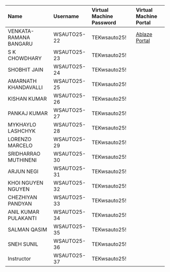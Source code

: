 | Name                   | Username    | Virtual Machine Password   | Virtual Machine Portal                        |
|:-----------------------|:------------|:---------------------------|:----------------------------------------------|
| VENKATA-RAMANA BANGARU | WSAUTO25-22 | TEKwsauto25!               | [Ablaze Portal](https://my.ablazedesktop.com) |
| S K CHOWDHARY          | WSAUTO25-23 | TEKwsauto25!               |                                               |
| SHOBHIT JAIN           | WSAUTO25-24 | TEKwsauto25!               |                                               |
| AMARNATH KHANDAVALLI   | WSAUTO25-25 | TEKwsauto25!               |                                               |
| KISHAN KUMAR           | WSAUTO25-26 | TEKwsauto25!               |                                               |
| PANKAJ KUMAR           | WSAUTO25-27 | TEKwsauto25!               |                                               |
| MYKHAYLO LASHCHYK      | WSAUTO25-28 | TEKwsauto25!               |                                               |
| LORENZO MARCELO        | WSAUTO25-29 | TEKwsauto25!               |                                               |
| SRIDHARRAO MUTHINENI   | WSAUTO25-30 | TEKwsauto25!               |                                               |
| ARJUN NEGI             | WSAUTO25-31 | TEKwsauto25!               |                                               |
| KHOI NGUYEN NGUYEN     | WSAUTO25-32 | TEKwsauto25!               |                                               |
| CHEZHIYAN PANDYAN      | WSAUTO25-33 | TEKwsauto25!               |                                               |
| ANIL KUMAR PULAKANTI   | WSAUTO25-34 | TEKwsauto25!               |                                               |
| SALMAN QASIM           | WSAUTO25-35 | TEKwsauto25!               |                                               |
| SNEH SUNIL             | WSAUTO25-36 | TEKwsauto25!               |                                               |
| Instructor             | WSAUTO25-37 | TEKwsauto25!               |                                               |
